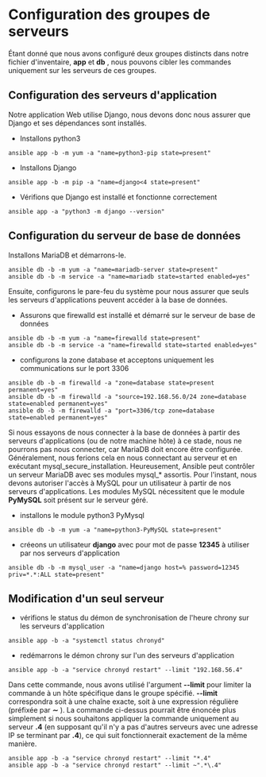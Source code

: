 # Configuration des groupes de serveurs

Étant donné que nous avons configuré deux groupes distincts dans notre fichier d'inventaire, **app** et **db** , nous pouvons cibler les commandes uniquement sur les serveurs de ces groupes.

## Configuration des serveurs d'application

Notre application Web utilise Django, nous devons donc nous assurer que Django et ses dépendances sont installés.
<br>
- Installons python3
```
ansible app -b -m yum -a "name=python3-pip state=present"
```

- Installons Django
```
ansible app -b -m pip -a "name=django<4 state=present"
```

- Vérifions que Django est installé et fonctionne correctement
```
ansible app -a "python3 -m django --version"
```

## Configuration du serveur de base de données
Installons MariaDB et démarrons-le.

```
ansible db -b -m yum -a "name=mariadb-server state=present"
ansible db -b -m service -a "name=mariadb state=started enabled=yes"
```

Ensuite, configurons le pare-feu du système pour nous assurer que seuls les serveurs d'applications peuvent accéder à la base de données.
<br>
- Assurons que firewalld est installé et démarré sur le serveur de base de données

```
ansible db -b -m yum -a "name=firewalld state=present"
ansible db -b -m service -a "name=firewalld state=started enabled=yes"
```

- configurons la zone database et acceptons uniquement les communications sur le port 3306
```
ansible db -b -m firewalld -a "zone=database state=present permanent=yes"
ansible db -b -m firewalld -a "source=192.168.56.0/24 zone=database state=enabled permanent=yes"
ansible db -b -m firewalld -a "port=3306/tcp zone=database state=enabled permanent=yes"
```

Si nous essayons de nous connecter à la base de données à partir des serveurs d'applications (ou de notre machine hôte) à ce stade, nous ne pourrons pas nous connecter, car MariaDB doit encore être configurée.
Généralement, nous ferions cela en nous connectant au serveur et en exécutant mysql_secure_installation. Heureusement, Ansible peut contrôler un serveur MariaDB avec ses modules mysql_* assortis. Pour l'instant, nous devons autoriser l'accès à MySQL pour un utilisateur à partir de nos serveurs d'applications. Les modules MySQL nécessitent que le module **PyMySQL** soit présent sur le serveur géré.

- installons le module python3 PyMysql
```
ansible db -b -m yum -a "name=python3-PyMySQL state=present"
```

- créeons un utilisateur **django** avec pour mot de passe **12345** à utiliser par nos serveurs d'application 
```
ansible db -b -m mysql_user -a "name=django host=% password=12345 priv=*.*:ALL state=present"
```

## Modification d'un seul serveur
- vérifions le status du démon de synchronisation de l'heure chrony sur les serveurs d'application
```
ansible app -b -a "systemctl status chronyd"
```

- redémarrons le démon chrony sur l'un des serveurs d'application
```
ansible app -b -a "service chronyd restart" --limit "192.168.56.4"
```

Dans cette commande, nous avons utilisé l'argument **--limit** pour limiter la commande à un hôte spécifique dans le groupe spécifié. **--limit** correspondra soit à une chaîne exacte, soit à une expression régulière (préfixée par **∼** ). La commande ci-dessus pourrait être énoncée plus simplement si nous souhaitons appliquer la commande uniquement au serveur **.4** (en supposant qu'il n'y a pas d'autres serveurs avec une adresse IP se terminant par **.4**), ce qui suit fonctionnerait exactement de la même manière.

```
ansible app -b -a "service chronyd restart" --limit "*.4"
ansible app -b -a "service chronyd restart" --limit ~".*\.4"
```